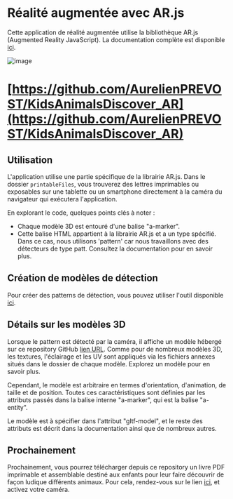 # Réalité augmentée avec AR.js

Cette application de réalité augmentée utilise la bibliothèque AR.js (Augmented Reality JavaScript). La documentation complète est disponible [ici](https://ar-js-org.github.io/AR.js-Docs/).

![image](https://github.com/AurelienPREVOST/KidsAnimalsDiscover_AR/assets/102169301/1a954516-c42a-4f1c-91a1-5b8c1930e647)


# **[https://github.com/AurelienPREVOST/KidsAnimalsDiscover_AR](https://github.com/AurelienPREVOST/KidsAnimalsDiscover_AR)**

## Utilisation

L'application utilise une partie spécifique de la librairie AR.js. Dans le dossier `printableFiles`, vous trouverez des lettres imprimables ou exposables sur une tablette ou un smartphone directement à la caméra du navigateur qui exécutera l'application.

En explorant le code, quelques points clés à noter :

- Chaque modèle 3D est entouré d'une balise "a-marker".
- Cette balise HTML appartient à la librairie AR.js et a un type spécifié. Dans ce cas, nous utilisons 'pattern' car nous travaillons avec des détecteurs de type patt. Consultez la documentation pour en savoir plus.

## Création de modèles de détection

Pour créer des patterns de détection, vous pouvez utiliser l'outil disponible [ici](https://jeromeetienne.github.io/AR.js/three.js/examples/marker-training/examples/generator.html).

## Détails sur les modèles 3D

Lorsque le pattern est détecté par la caméra, il affiche un modèle hébergé sur ce repository GitHub [lien URL](https://github.com/AurelienPREVOST/KidsAnimalsDiscover_AR). Comme pour de nombreux modèles 3D, les textures, l'éclairage et les UV sont appliqués via les fichiers annexes situés dans le dossier de chaque modèle. Explorez un modèle pour en savoir plus.

Cependant, le modèle est arbitraire en termes d'orientation, d'animation, de taille et de position. Toutes ces caractéristiques sont définies par les attributs passés dans la balise interne "a-marker", qui est la balise "a-entity".

Le modèle est à spécifier dans l'attribut "gltf-model", et le reste des attributs est décrit dans la documentation ainsi que de nombreux autres.

## Prochainement

Prochainement, vous pourrez télécharger depuis ce repository un livre PDF imprimable et assemblable destiné aux enfants pour leur faire découvrir de façon ludique différents animaux. Pour cela, rendez-vous sur le lien [ici](https://aurelienprevost.github.io/KidsAnimalsDiscover_AR/), et activez votre caméra.


 
